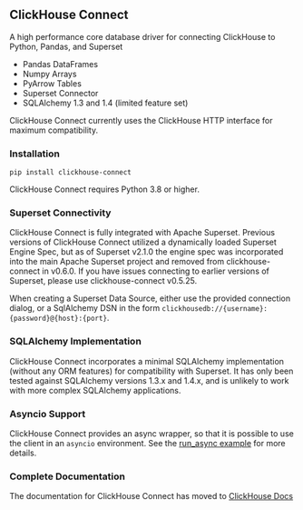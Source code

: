 ## ClickHouse Connect

A high performance core database driver for connecting ClickHouse to Python, Pandas, and Superset

* Pandas DataFrames
* Numpy Arrays
* PyArrow Tables
* Superset Connector
* SQLAlchemy 1.3 and 1.4 (limited feature set)

ClickHouse Connect currently uses the ClickHouse HTTP interface for maximum compatibility.

### Installation

```
pip install clickhouse-connect
```

ClickHouse Connect requires Python 3.8 or higher.

### Superset Connectivity

ClickHouse Connect is fully integrated with Apache Superset. Previous versions of ClickHouse Connect utilized a
dynamically loaded Superset Engine Spec, but as of Superset v2.1.0 the engine spec was incorporated into the main
Apache Superset project and removed from clickhouse-connect in v0.6.0. If you have issues connecting to earlier
versions of Superset, please use clickhouse-connect v0.5.25.

When creating a Superset Data Source, either use the provided connection dialog, or a SqlAlchemy DSN in the form
`clickhousedb://{username}:{password}@{host}:{port}`.

### SQLAlchemy Implementation

ClickHouse Connect incorporates a minimal SQLAlchemy implementation (without any ORM features) for compatibility with
Superset. It has only been tested against SQLAlchemy versions 1.3.x and 1.4.x, and is unlikely to work with more
complex SQLAlchemy applications.

### Asyncio Support

ClickHouse Connect provides an async wrapper, so that it is possible to use the client in an `asyncio` environment.
See the [run_async example](./examples/run_async.py) for more details.

### Complete Documentation

The documentation for ClickHouse Connect has moved to
[ClickHouse Docs](https://clickhouse.com/docs/integrations/python) 
